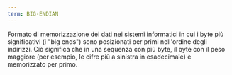 ```yaml
---
term: BIG-ENDIAN
---
```


Formato di memorizzazione dei dati nei sistemi informatici in cui i byte più significativi (i "big ends") sono posizionati per primi nell'ordine degli indirizzi. Ciò significa che in una sequenza con più byte, il byte con il peso maggiore (per esempio, le cifre più a sinistra in esadecimale) è memorizzato per primo.